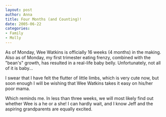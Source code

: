 ```yaml
--- 
layout: post
author: Anna
title: Four Months (and Counting)!
date: 2005-06-22
categories: 
- Family
- Molly
---
```


As of Monday, Wee Watkins is officially 16 weeks (4 months) in the making. Also as of Monday, my first trimester eating frenzy, combined with the "bean's" growth, has resulted in a real-life baby belly. Unfortunately, not all of it is baby...

I swear that I have felt the flutter of little limbs, which is very cute now, but soon enough I will be wishing that Wee Watkins takes it easy on his/her poor mama.

Which reminds me. In less than three weeks, we will most likely find out whether Wee is a he or a she! I can hardly wait, and I know Jeff and the aspiring grandparents are equally excited.